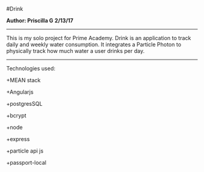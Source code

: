 #Drink

**Author: Priscilla G**
**2/13/17**

**************************

This is my solo project for Prime Academy. Drink is an application to track daily and weekly water consumption. It integrates a Particle Photon to physically track how much water a user drinks per day.
***************************
Technologies used:

+MEAN stack

+Angularjs

+postgresSQL

+bcrypt

+node

+express

+particle api js

+passport-local
